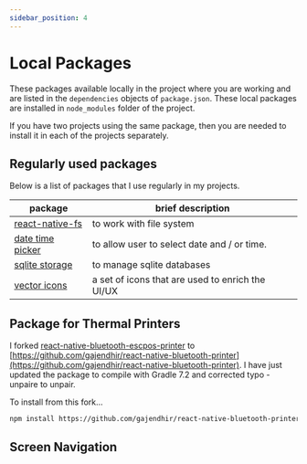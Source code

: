 ```yaml
---
sidebar_position: 4
---
```


# Local Packages

These packages available locally in the project where you are working and are listed in the `dependencies` objects of `package.json`. These local packages are installed in `node_modules` folder of the project.

If you have two projects using the same package, then you are needed to install it in each of the projects separately.

## Regularly used packages

Below is a list of packages that I use regularly in my projects.

| package | brief description |
|---|---|
| [react-native-fs](https:/npmjs.com/package/react-native-fs) | to work with file system |
| [date time picker](https://www.npmjs.com/package/@react-native-community/datetimepicker) | to allow user to select date and / or time. |
| [sqlite storage](https://www.npmjs.com/package/react-native-sqlite-storage) | to manage sqlite databases |
| [vector icons](https://www.npmjs.com/package/react-native-vector-icons) | a set of icons that are used to enrich the UI/UX |

## Package for Thermal Printers

I forked [react-native-bluetooth-escpos-printer](https://github.com/januslo/react-native-bluetooth-escpos-printer) to [https://github.com/gajendhir/react-native-bluetooth-printer](https://github.com/gajendhir/react-native-bluetooth-printer). I have just updated the package to compile with Gradle 7.2 and corrected typo - unpaire to unpair.

To install from this fork...

```bash
npm install https://github.com/gajendhir/react-native-bluetooth-printer
```

## Screen Navigation

